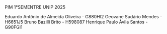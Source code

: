 PIM 1°SEMENTRE UNIP 2025

Eduardo Antônio de Almeida Oliveira - G880HI2
Geovane Sudário Mendes - H6651J5
Bruno Bazilli Brito - H598087
Henrique Paulo Ávila Santos - G90FGI1
